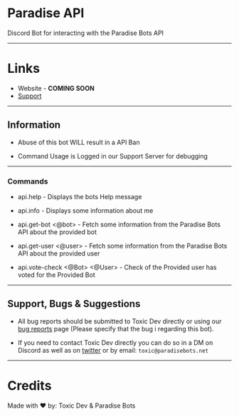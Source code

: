 # Paradise API
Discord Bot for interacting with the Paradise Bots API

---

# Links
* Website - **COMING SOON**
* [Support](https://paradisebots.net/discord)

---

## Information
* Abuse of this bot WILL result in a API Ban

* Command Usage is Logged in our Support Server for debugging

---

### Commands
* api.help - Displays the bots Help message

* api.info - Displays some information about me

* api.get-bot <@bot> - Fetch some information from the Paradise Bots API about the provided bot

* api.get-user <@user> - Fetch some information from the Paradise Bots API about the provided user

* api.vote-check <@Bot> <@User> - Check of the Provided user has voted for the Provided Bot

---

## Support, Bugs & Suggestions
* All bug reports should be submitted to Toxic Dev directly or using our [bug reports](https://paradisebots.net/reports/bug) page (Please specify that the bug i regarding this bot).

* If you need to contact Toxic Dev directly you can do so in a DM on Discord as well as on [twitter](https://twitter.com/TheRealToxicDev) or by email: `toxic@paradisebots.net`

---

# Credits
Made with ❤️️ by: Toxic Dev & Paradise Bots
